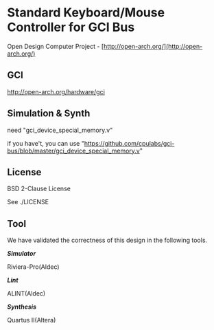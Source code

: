 Standard Keyboard/Mouse Controller for GCI Bus
==================

Open Design Computer Project - [http://open-arch.org/](http://open-arch.org/)

GCI
---
http://open-arch.org/hardware/gci

Simulation & Synth
---
need "gci_device_special_memory.v"

if you have't, you can use "https://github.com/cpulabs/gci-bus/blob/master/gci_device_special_memory.v"


License
---
BSD 2-Clause License

See ./LICENSE


Tool
---
We have validated the correctness of this design in the following tools.

***Simulator***

Riviera-Pro(Aldec)
 
***Lint***

ALINT(Aldec)

***Synthesis***

Quartus II(Altera)